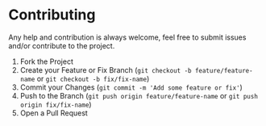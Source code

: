 # Contributing

Any help and contribution is always welcome, feel free to submit issues and/or contribute to the project.

1. Fork the Project
2. Create your Feature or Fix Branch (`git checkout -b feature/feature-name` or `git checkout -b fix/fix-name`)
3. Commit your Changes (`git commit -m 'Add some feature or fix'`)
4. Push to the Branch (`git push origin feature/feature-name` or `git push origin fix/fix-name`)
5. Open a Pull Request
